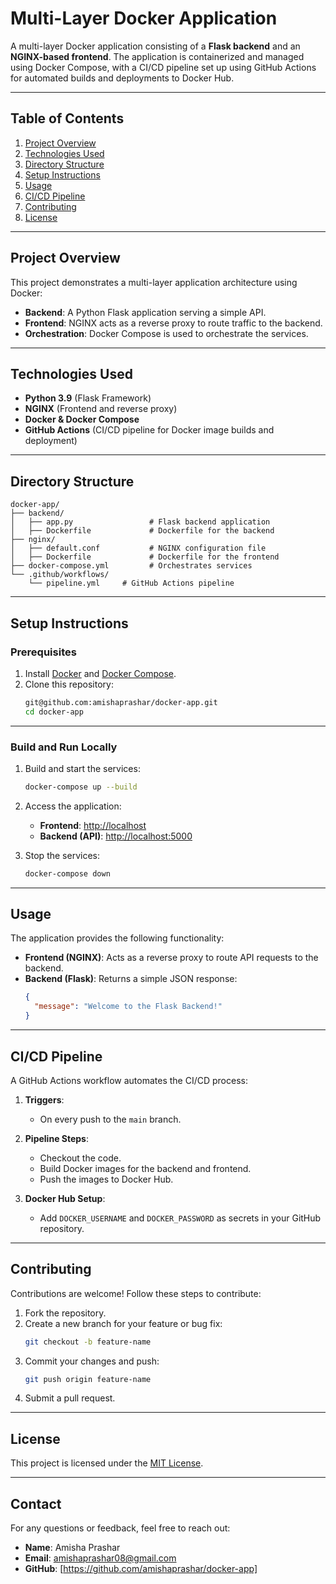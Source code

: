 
# **Multi-Layer Docker Application**

A multi-layer Docker application consisting of a **Flask backend** and an **NGINX-based frontend**. The application is containerized and managed using Docker Compose, with a CI/CD pipeline set up using GitHub Actions for automated builds and deployments to Docker Hub.

---

## **Table of Contents**

1. [Project Overview](#project-overview)
2. [Technologies Used](#technologies-used)
3. [Directory Structure](#directory-structure)
4. [Setup Instructions](#setup-instructions)
5. [Usage](#usage)
6. [CI/CD Pipeline](#cicd-pipeline)
7. [Contributing](#contributing)
8. [License](#license)

---

## **Project Overview**

This project demonstrates a multi-layer application architecture using Docker:

- **Backend**: A Python Flask application serving a simple API.
- **Frontend**: NGINX acts as a reverse proxy to route traffic to the backend.
- **Orchestration**: Docker Compose is used to orchestrate the services.

---

## **Technologies Used**

- **Python 3.9** (Flask Framework)
- **NGINX** (Frontend and reverse proxy)
- **Docker & Docker Compose**
- **GitHub Actions** (CI/CD pipeline for Docker image builds and deployment)

---

## **Directory Structure**

```
docker-app/
├── backend/
│   ├── app.py                 # Flask backend application
│   ├── Dockerfile             # Dockerfile for the backend
├── nginx/
│   ├── default.conf           # NGINX configuration file
│   ├── Dockerfile             # Dockerfile for the frontend
├── docker-compose.yml         # Orchestrates services
└── .github/workflows/
    └── pipeline.yml     # GitHub Actions pipeline
```

---

## **Setup Instructions**

### **Prerequisites**
1. Install [Docker](https://www.docker.com/) and [Docker Compose](https://docs.docker.com/compose/).
2. Clone this repository:
   ```bash
   git@github.com:amishaprashar/docker-app.git
   cd docker-app
   ```

---

### **Build and Run Locally**

1. Build and start the services:
   ```bash
   docker-compose up --build
   ```

2. Access the application:
   - **Frontend**: [http://localhost](http://localhost)
   - **Backend (API)**: [http://localhost:5000](http://localhost:5000)

3. Stop the services:
   ```bash
   docker-compose down
   ```

---

## **Usage**

The application provides the following functionality:

- **Frontend (NGINX)**: Acts as a reverse proxy to route API requests to the backend.
- **Backend (Flask)**: Returns a simple JSON response:
  ```json
  {
    "message": "Welcome to the Flask Backend!"
  }
  ```

---

## **CI/CD Pipeline**

A GitHub Actions workflow automates the CI/CD process:

1. **Triggers**:
   - On every push to the `main` branch.

2. **Pipeline Steps**:
   - Checkout the code.
   - Build Docker images for the backend and frontend.
   - Push the images to Docker Hub.

3. **Docker Hub Setup**:
   - Add `DOCKER_USERNAME` and `DOCKER_PASSWORD` as secrets in your GitHub repository.

---

## **Contributing**

Contributions are welcome! Follow these steps to contribute:

1. Fork the repository.
2. Create a new branch for your feature or bug fix:
   ```bash
   git checkout -b feature-name
   ```
3. Commit your changes and push:
   ```bash
   git push origin feature-name
   ```
4. Submit a pull request.

---

## **License**

This project is licensed under the [MIT License](LICENSE).

---

## **Contact**

For any questions or feedback, feel free to reach out:

- **Name**: Amisha Prashar
- **Email**: amishaprashar08@gmail.com
- **GitHub**: [https://github.com/amishaprashar/docker-app]


